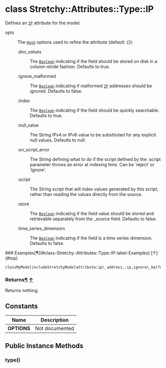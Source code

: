 # class Stretchy::Attributes::Type::IP [](#class-Stretchy::Attributes::Type::IP) [](#top)
Defines an [`IP`](IP.html) attribute for the model.

<dl class="rdoc-list note-list">
<dt>opts
</dt>
<dd>
<p>The <a href="Hash.html"><code>Hash</code></a> options used to refine the attribute (default: {}):</p>
<dl class="rdoc-list note-list">
<dt>:doc_values
</dt>
<dd>
<p>The <a href="Boolean.html"><code>Boolean</code></a> indicating if the field should be stored on disk in a column-stride fashion. Defaults to true.</p>
</dd>
<dt>:ignore_malformed
</dt>
<dd>
<p>The <a href="Boolean.html"><code>Boolean</code></a> indicating if malformed <a href="IP.html"><code>IP</code></a> addresses should be ignored. Defaults to false.</p>
</dd>
<dt>:index
</dt>
<dd>
<p>The <a href="Boolean.html"><code>Boolean</code></a> indicating if the field should be quickly searchable. Defaults to true.</p>
</dd>
<dt>:null_value
</dt>
<dd>
<p>The String IPv4 or IPv6 value to be substituted for any explicit null values. Defaults to null.</p>
</dd>
<dt>:on_script_error
</dt>
<dd>
<p>The String defining what to do if the script defined by the :script parameter throws an error at indexing time. Can be ‘reject’ or ‘ignore’.</p>
</dd>
<dt>:script
</dt>
<dd>
<p>The String script that will index values generated by this script, rather than reading the values directly from the source.</p>
</dd>
<dt>:store
</dt>
<dd>
<p>The <a href="Boolean.html"><code>Boolean</code></a> indicating if the field value should be stored and retrievable separately from the _source field. Defaults to false.</p>
</dd>
<dt>:time_series_dimension
</dt>
<dd>
<p>The <a href="Boolean.html"><code>Boolean</code></a> indicating if the field is a time series dimension. Defaults to false.</p>
</dd>
</dl>
</dd>
</dl>
### Examples[¶](#class-Stretchy::Attributes::Type::IP-label-Examples) [↑](#top)

```
classMyModelincludeStretchyModelattribute:ip\_address,:ip,ignore\_malformed:true,time\_series\_dimension:trueend
```

### Returns[¶](#class-Stretchy::Attributes::Type::IP-label-Returns) [↑](#top)

Returns nothing.

 ## Constants
 | Name | Description |
 | ---- | ----------- |
 | **OPTIONS[](#OPTIONS)** | Not documented |
 ## Public Instance Methods
 ### type() [](#method-i-type)
 